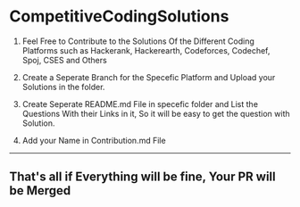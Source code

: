 # CompetitiveCodingSolutions
1. Feel Free to Contribute to the Solutions Of the Different Coding Platforms such as Hackerank, Hackerearth, Codeforces, Codechef, Spoj, CSES and Others 

2. Create a Seperate Branch for the Specefic Platform and Upload your Solutions in the folder.

3. Create Seperate README.md File in specefic folder and List the Questions With their Links in it, So it will be easy to get the question with Solution.

4. Add your Name in Contribution.md File 
---
## That's all if Everything will be fine, Your PR will be Merged

